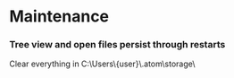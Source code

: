 # Maintenance

### Tree view and open files persist through restarts
Clear everything in C:\\Users\\{user}\\.atom\\storage\\
